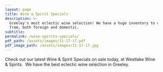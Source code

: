 ```yaml
---
layout: page
title: Wine & Spirit Specials
description: >-
  Greeley's most eclectic wine selection! We have a huge inventory to choose
  from, both foreign and domestic.
subtitle:
permalink: /wine-spirits-specials/
pdf_path: /assets/images/11-17-17.pdf
pdf_image_path: /assets/images/11-17-17.jpg
---
```



Check out our latest Wine & Spirit Specials on sale today, at Westlake Wine & Spirits.  We have the best eclectic wine selection in Greeley.